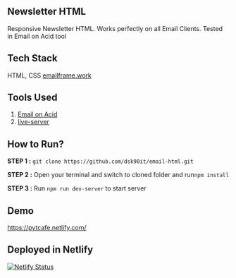 ## Newsletter HTML
Responsive Newsletter HTML. Works perfectly on all Email Clients. Tested in Email on Acid tool

## Tech Stack
HTML, CSS [emailframe.work](https://emailframe.work/)

## Tools Used
1. [Email on Acid](https://www.emailonacid.com/email-testing/)
2. [live-server](https://www.npmjs.com/package/live-server)

## How to Run?
**STEP 1 :** `git clone https://github.com/dsk90it/email-html.git`

**STEP 2 :** Open your terminal and switch to cloned folder and run`npm install`

**STEP 3 :** Run `npm run dev-server` to start server 

## Demo
https://pytcafe.netlify.com/

## Deployed in Netlify
[![Netlify Status](https://api.netlify.com/api/v1/badges/3a3989ce-37ec-47b7-a438-9c48c106656f/deploy-status)](https://app.netlify.com/sites/pytcafe/deploys)

